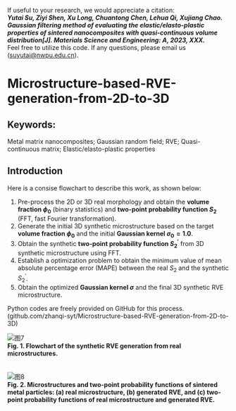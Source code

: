 If useful to your research, we would appreciate a citation:<br>
***Yutai Su, Ziyi Shen, Xu Long, Chuantong Chen, Lehua Qi, Xujiang Chao. Gaussian filtering method of evaluating the elastic/elasto-plastic properties of sintered nanocomposites with quasi-continuous volume distribution[J]. Materials Science and Engineering: A, 2023, XXX.***<br>
Feel free to utilize this code. If any questions, please email us (suyutai@nwpu.edu.cn). <br>

# Microstructure-based-RVE-generation-from-2D-to-3D
## Keywords: 
Metal matrix nanocomposites; Gaussian random field; RVE; Quasi-continuous matrix; Elastic/elasto-plastic properties
## Introduction
Here is a consise flowchart to describe this work, as shown below:<br>
1. Pre-process the 2D or 3D real morphology and obtain the **volume fraction $\phi_0$** (binary statistics) and **two-point probability function $S_2$** (FFT, fast Fourier transformation).
2. Generate the initial 3D synthetic microstructure based on the target **volume fraction $\phi_0$** and the initial **Gaussian kernel $\sigma_0=1.0$**.
3. Obtain the synthetic **two-point probability function $S_2^{\prime}$** from 3D synthetic microstructure using FFT.
4. Establish a optimization problem to obtain the minimum value of mean absolute percentage error (MAPE) between the real $S_2$ and the synthetic $S_2^{\prime}$.
5. Obtain the optimized **Gaussian kernel $\sigma$** and the final 3D synthetic RVE microstructure.

Python codes are freely provided on GitHub for this process. (github.com/zhanqi-syt/Microstructure-based-RVE-generation-from-2D-to-3D)

![图7](https://user-images.githubusercontent.com/116877222/229271220-e0396908-f1a7-4ea1-bdfa-ebec7f7803ec.png)
<br>**Fig. 1. Flowchart of the synthetic RVE generation from real microstructures.**<br>
<br>
<br>
![图8](https://user-images.githubusercontent.com/116877222/229271211-55b1d327-ee08-445c-8a65-237e0ad30032.png)
<br>**Fig. 2. Microstructures and two-point probability functions of sintered metal particles: (a) real microstructure, (b) generated RVE, and (c) two-point probability functions of real microstructure and generated RVE.**<br>









